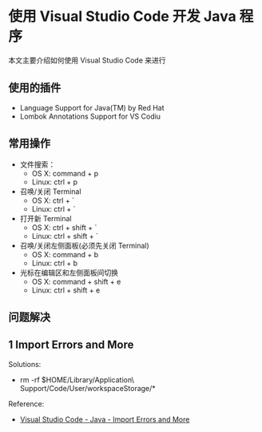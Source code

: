 # 使用 Visual Studio Code 开发 Java 程序

本文主要介绍如何使用 Visual Studio Code 来进行

## 使用的插件

- Language Support for Java(TM) by Red Hat
- Lombok Annotations Support for VS Codiu

## 常用操作

- 文件搜索：
  - OS X: command + p
  - Linux: ctrl + p
- 召唤/关闭 Terminal
  - OS X: ctrl + `
  - Linux: ctrl + `
- 打开新 Terminal
  - OS X: ctrl + shift + `
  - Linux: ctrl + shift + `
- 召唤/关闭左侧面板(必须先关闭 Terminal)
  - OS X: command + b
  - Linux: ctrl + b
- 光标在编辑区和左侧面板间切换
  - OS X: command + shift + e
  - Linux: ctrl + shift + e

## 问题解决

## 1 Import Errors and More

Solutions:

- rm -rf $HOME/Library/Application\ Support/Code/User/workspaceStorage/*

Reference:

- [Visual Studio Code - Java - Import Errors and More](https://stackoverflow.com/questions/45743779/visual-studio-code-java-import-errors-and-more)
